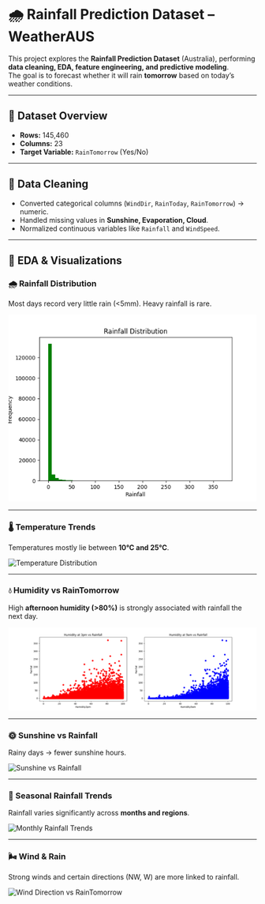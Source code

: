 # 🌧️ Rainfall Prediction Dataset – WeatherAUS  

This project explores the **Rainfall Prediction Dataset** (Australia), performing **data cleaning, EDA, feature engineering, and predictive modeling**.  
The goal is to forecast whether it will rain **tomorrow** based on today’s weather conditions.  

---

## 📂 Dataset Overview  

- **Rows:** 145,460  
- **Columns:** 23  
- **Target Variable:** `RainTomorrow` (Yes/No)  

---

## 🔹 Data Cleaning  

- Converted categorical columns (`WindDir`, `RainToday`, `RainTomorrow`) → numeric.  
- Handled missing values in **Sunshine, Evaporation, Cloud**.  
- Normalized continuous variables like `Rainfall` and `WindSpeed`.  

---

## 🔹 EDA & Visualizations  

### 🌧️ Rainfall Distribution  
Most days record very little rain (<5mm). Heavy rainfall is rare.  

![Rainfall Distribution](plots/rainfall_distribution.png)  

---

### 🌡️ Temperature Trends  
Temperatures mostly lie between **10°C and 25°C**.  

![Temperature Distribution](plots/temperature_distribution.png)  

---

### 💧 Humidity vs RainTomorrow  
High **afternoon humidity (>80%)** is strongly associated with rainfall the next day.  

![Humidity vs RainTomorrow](plots/humidity_vs_rainfall.png)  

---

### 🌞 Sunshine vs Rainfall  
Rainy days → fewer sunshine hours.  

![Sunshine vs Rainfall](plots/sunshine_vs_rain.png)  

---

### 📅 Seasonal Rainfall Trends  
Rainfall varies significantly across **months and regions**.  

![Monthly Rainfall Trends](plots/monthly_rainfall.png)  

---

### 🌬️ Wind & Rain  
Strong winds and certain directions (NW, W) are more linked to rainfall.  

![Wind Direction vs RainTomorrow](plots/wind_vs_ra)
